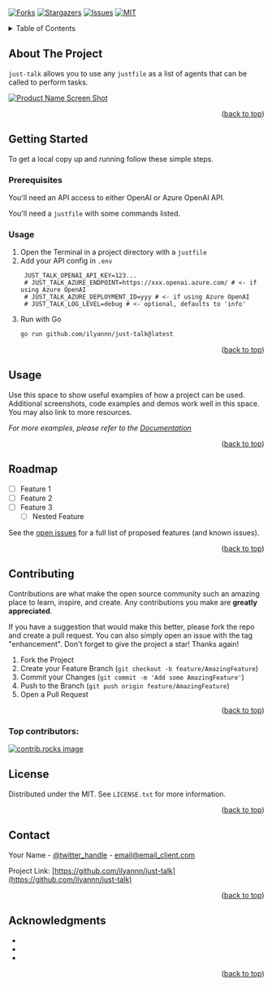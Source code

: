 <!-- Improved compatibility of back to top link: See: https://github.com/othneildrew/Best-README-Template/pull/73 -->
<a id="readme-top"></a>
<!--
*** Thanks for checking out the Best-README-Template. If you have a suggestion
*** that would make this better, please fork the repo and create a pull request
*** or simply open an issue with the tag "enhancement".
*** Don't forget to give the project a star!
*** Thanks again! Now go create something AMAZING! :D
-->

<!-- PROJECT SHIELDS -->
<!--
*** I'm using markdown "reference style" links for readability.
*** Reference links are enclosed in brackets [ ] instead of parentheses ( ).
*** See the bottom of this document for the declaration of the reference variables
*** for contributors-url, forks-url, etc. This is an optional, concise syntax you may use.
*** https://www.markdownguide.org/basic-syntax/#reference-style-links
[![Contributors][contributors-shield]][contributors-url]
-->
[![Forks][forks-shield]][forks-url]
[![Stargazers][stars-shield]][stars-url]
[![Issues][issues-shield]][issues-url]
[![MIT][license-shield]][license-url]
<!--[![LinkedIn][linkedin-shield]][linkedin-url]-->



<!-- PROJECT LOGO
<br />
<div align="center">
  <a href="https://github.com/ilyannn/just-talk">
    <img src="images/logo.png" alt="Logo" width="80" height="80">
  </a>

<h3 align="center">just-talk</h3>

  <p align="center">
    project_description
    <br />
    <a href="https://github.com/ilyannn/just-talk"><strong>Explore the docs »</strong></a>
    <br />
    <br />
    <a href="https://github.com/ilyannn/just-talk">View Demo</a>
    &middot;
    <a href="https://github.com/ilyannn/just-talk/issues/new?labels=bug&template=bug-report---.md">Report Bug</a>
    &middot;
    <a href="https://github.com/ilyannn/just-talk/issues/new?labels=enhancement&template=feature-request---.md">Request Feature</a>
  </p>
</div>

 -->

<!-- TABLE OF CONTENTS -->
<details>
  <summary>Table of Contents</summary>
  <ol>
    <li>
      <a href="#about-the-project">About The Project</a>
    </li>
    <li>
      <a href="#getting-started">Getting Started</a>
      <ul>
        <li><a href="#prerequisites">Prerequisites</a></li>
        <li><a href="#installation">Installation</a></li>
      </ul>
    </li>
    <li><a href="#usage">Usage</a></li>
    <li><a href="#roadmap">Roadmap</a></li>
    <li><a href="#contributing">Contributing</a></li>
    <li><a href="#license">License</a></li>
    <li><a href="#contact">Contact</a></li>
    <li><a href="#acknowledgments">Acknowledgments</a></li>
  </ol>
</details>



<!-- ABOUT THE PROJECT -->
## About The Project

`just-talk` allows you to use any `justfile` as a list of agents that can be called to perform tasks.

[![Product Name Screen Shot][product-screenshot]](https://example.com)


<p align="right">(<a href="#readme-top">back to top</a>)</p>


<!-- GETTING STARTED -->
## Getting Started

To get a local copy up and running follow these simple steps.

### Prerequisites

You'll need an API access to either OpenAI or Azure OpenAI API.

You'll need a `justfile` with some commands listed. 

### Usage

1. Open the Terminal in a project directory with a `justfile`
2. Add your API config in `.env`
   ```env
    JUST_TALK_OPENAI_API_KEY=123...
    # JUST_TALK_AZURE_ENDPOINT=https://xxx.openai.azure.com/ # <- if using Azure OpenAI
    # JUST_TALK_AZURE_DEPLOYMENT_ID=yyy # <- if using Azure OpenAI
    # JUST_TALK_LOG_LEVEL=debug # <- optional, defaults to 'info'
   ```
3. Run with Go
   ```sh
   go run github.com/ilyannn/just-talk@latest
   ```

<p align="right">(<a href="#readme-top">back to top</a>)</p>



<!-- USAGE EXAMPLES -->
## Usage

Use this space to show useful examples of how a project can be used. Additional screenshots, code examples and demos work well in this space. You may also link to more resources.

_For more examples, please refer to the [Documentation](https://example.com)_

<p align="right">(<a href="#readme-top">back to top</a>)</p>



<!-- ROADMAP -->
## Roadmap

- [ ] Feature 1
- [ ] Feature 2
- [ ] Feature 3
    - [ ] Nested Feature

See the [open issues](https://github.com/ilyannn/just-talk/issues) for a full list of proposed features (and known issues).

<p align="right">(<a href="#readme-top">back to top</a>)</p>



<!-- CONTRIBUTING -->
## Contributing

Contributions are what make the open source community such an amazing place to learn, inspire, and create. Any contributions you make are **greatly appreciated**.

If you have a suggestion that would make this better, please fork the repo and create a pull request. You can also simply open an issue with the tag "enhancement".
Don't forget to give the project a star! Thanks again!

1. Fork the Project
2. Create your Feature Branch (`git checkout -b feature/AmazingFeature`)
3. Commit your Changes (`git commit -m 'Add some AmazingFeature'`)
4. Push to the Branch (`git push origin feature/AmazingFeature`)
5. Open a Pull Request

<p align="right">(<a href="#readme-top">back to top</a>)</p>

### Top contributors:

<a href="https://github.com/ilyannn/just-talk/graphs/contributors">
  <img src="https://contrib.rocks/image?repo=ilyannn/just-talk" alt="contrib.rocks image" />
</a>



<!-- LICENSE -->
## License

Distributed under the MIT. See `LICENSE.txt` for more information.

<p align="right">(<a href="#readme-top">back to top</a>)</p>



<!-- CONTACT -->
## Contact

Your Name - [@twitter_handle](https://twitter.com/twitter_handle) - email@email_client.com

Project Link: [https://github.com/ilyannn/just-talk](https://github.com/ilyannn/just-talk)

<p align="right">(<a href="#readme-top">back to top</a>)</p>



<!-- ACKNOWLEDGMENTS -->
## Acknowledgments

* []()
* []()
* []()

<p align="right">(<a href="#readme-top">back to top</a>)</p>



<!-- MARKDOWN LINKS & IMAGES -->
<!-- https://www.markdownguide.org/basic-syntax/#reference-style-links -->
[contributors-shield]: https://img.shields.io/github/contributors/ilyannn/just-talk.svg?style=for-the-badge
[contributors-url]: https://github.com/ilyannn/just-talk/graphs/contributors
[forks-shield]: https://img.shields.io/github/forks/ilyannn/just-talk.svg?style=for-the-badge
[forks-url]: https://github.com/ilyannn/just-talk/network/members
[stars-shield]: https://img.shields.io/github/stars/ilyannn/just-talk.svg?style=for-the-badge
[stars-url]: https://github.com/ilyannn/just-talk/stargazers
[issues-shield]: https://img.shields.io/github/issues/ilyannn/just-talk.svg?style=for-the-badge
[issues-url]: https://github.com/ilyannn/just-talk/issues
[license-shield]: https://img.shields.io/github/license/ilyannn/just-talk.svg?style=for-the-badge
[license-url]: https://github.com/ilyannn/just-talk/blob/master/LICENSE.txt
[linkedin-shield]: https://img.shields.io/badge/-LinkedIn-black.svg?style=for-the-badge&logo=linkedin&colorB=555
[linkedin-url]: https://linkedin.com/in/linkedin_username
[product-screenshot]: images/screenshot.png
[Next.js]: https://img.shields.io/badge/next.js-000000?style=for-the-badge&logo=nextdotjs&logoColor=white
[Next-url]: https://nextjs.org/
[React.js]: https://img.shields.io/badge/React-20232A?style=for-the-badge&logo=react&logoColor=61DAFB
[React-url]: https://reactjs.org/
[Vue.js]: https://img.shields.io/badge/Vue.js-35495E?style=for-the-badge&logo=vuedotjs&logoColor=4FC08D
[Vue-url]: https://vuejs.org/
[Angular.io]: https://img.shields.io/badge/Angular-DD0031?style=for-the-badge&logo=angular&logoColor=white
[Angular-url]: https://angular.io/
[Svelte.dev]: https://img.shields.io/badge/Svelte-4A4A55?style=for-the-badge&logo=svelte&logoColor=FF3E00
[Svelte-url]: https://svelte.dev/
[Laravel.com]: https://img.shields.io/badge/Laravel-FF2D20?style=for-the-badge&logo=laravel&logoColor=white
[Laravel-url]: https://laravel.com
[Bootstrap.com]: https://img.shields.io/badge/Bootstrap-563D7C?style=for-the-badge&logo=bootstrap&logoColor=white
[Bootstrap-url]: https://getbootstrap.com
[JQuery.com]: https://img.shields.io/badge/jQuery-0769AD?style=for-the-badge&logo=jquery&logoColor=white
[JQuery-url]: https://jquery.com 
